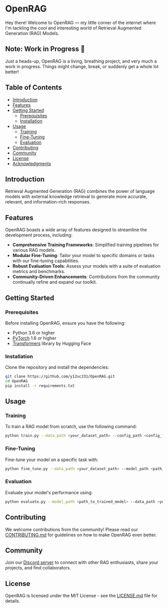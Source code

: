 # OpenRAG 

Hey there! Welcome to OpenRAG — my little corner of the internet where I'm tackling the cool and interesting world of Retrieval Augmented Generation (RAG) Models. 

## Note: Work in Progress 🚧

Just a heads-up, OpenRAG is a living, breathing project, and very much a work in progress. Things might change, break, or suddenly get a whole lot better! 


## Table of Contents

- [Introduction](#introduction)
- [Features](#features)
- [Getting Started](#getting-started)
  - [Prerequisites](#prerequisites)
  - [Installation](#installation)
- [Usage](#usage)
  - [Training](#training)
  - [Fine-Tuning](#fine-tuning)
  - [Evaluation](#evaluation)
- [Contributing](#contributing)
- [Community](#community)
- [License](#license)
- [Acknowledgments](#acknowledgments)

## Introduction

Retrieval Augmented Generation (RAG) combines the power of language models with external knowledge retrieval to generate more accurate, relevant, and information-rich responses.

## Features

OpenRAG boasts a wide array of features designed to streamline the development process, including:

- **Comprehensive Training Frameworks**: Simplified training pipelines for various RAG models.
- **Modular Fine-Tuning**: Tailor your model to specific domains or tasks with our fine-tuning capabilities.
- **Robust Evaluation Tools**: Assess your models with a suite of evaluation metrics and benchmarks.
- **Community-Driven Enhancements**: Contributions from the community continually refine and expand our toolkit.

## Getting Started

### Prerequisites

Before installing OpenRAG, ensure you have the following:

- Python 3.6 or higher
- [PyTorch](https://pytorch.org/) 1.6 or higher
- [Transformers](https://huggingface.co/transformers/) library by Hugging Face

### Installation

Clone the repository and install the dependencies:

```bash
git clone https://github.com/y12uc231/OpenRAG.git
cd OpenRAG
pip install -r requirements.txt
```

## Usage

### Training

To train a RAG model from scratch, use the following command:

```bash
python train.py --data_path <your_dataset_path> --config_path <config_file_path>
```

### Fine-Tuning

Fine-tune your model on a specific task with:

```bash
python fine_tune.py --data_path <your_dataset_path> --model_path <path_to_pretrained_model> --config_path <config_file_path>
```

### Evaluation

Evaluate your model's performance using:

```bash
python evaluate.py --model_path <path_to_trained_model> --data_path <your_dataset_path> --metrics_path <metrics_config_path>
```

## Contributing

We welcome contributions from the community! Please read our [CONTRIBUTING.md](CONTRIBUTING.md) for guidelines on how to make OpenRAG even better.

## Community

Join our [Discord server](https://discord.gg/XcGXa5yd) to connect with other RAG enthusiasts, share your projects, and find collaborators.

## License

OpenRAG is licensed under the MIT License - see the [LICENSE.md](LICENSE.md) file for details.




